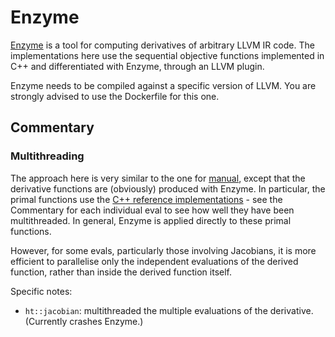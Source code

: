 # Enzyme

[Enzyme][] is a tool for computing derivatives of arbitrary LLVM IR code. The implementations here use the sequential objective functions implemented in C++ and differentiated with Enzyme, through an LLVM plugin.

Enzyme needs to be compiled against a specific version of LLVM. You are strongly advised to use the Dockerfile for this one.

[Enzyme]: https://enzyme.mit.edu/

## Commentary

### Multithreading

The approach here is very similar to the one for [manual](/tools/manual), except
that the derivative functions are (obviously) produced with Enzyme. In
particular, the primal functions use the [C++ reference
implementations](/cpp/gradbench/evals) - see the Commentary for each
individual eval to see how well they have been multithreaded. In general, Enzyme
is applied directly to these primal functions.

However, for some evals, particularly those involving Jacobians, it is more
efficient to parallelise only the independent evaluations of the derived
function, rather than inside the derived function itself.

Specific notes:

- `ht::jacobian`: multithreaded the multiple evaluations of the
  derivative. (Currently crashes Enzyme.)
